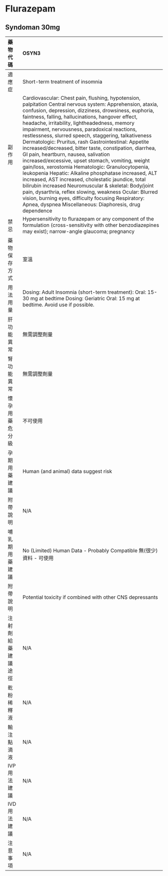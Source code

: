 # Flurazepam

## Syndoman 30mg

| 藥物代碼 | OSYN3 |
| :--- | :--- |
| 適應症 | Short-term treatment of insomnia |
| 副作用 | Cardiovascular: Chest pain, flushing, hypotension, palpitation Central nervous system: Apprehension, ataxia, confusion, depression, dizziness, drowsiness, euphoria, faintness, falling, hallucinations, hangover effect, headache, irritability, lightheadedness, memory impairment, nervousness, paradoxical reactions, restlessness, slurred speech, staggering, talkativeness Dermatologic: Pruritus, rash Gastrointestinal: Appetite increased/decreased, bitter taste, constipation, diarrhea, GI pain, heartburn, nausea, salivation increased/excessive, upset stomach, vomiting, weight gain/loss, xerostomia Hematologic: Granulocytopenia, leukopenia Hepatic: Alkaline phosphatase increased, ALT increased, AST increased, cholestatic jaundice, total bilirubin increased Neuromuscular & skeletal: Body/joint pain, dysarthria, reflex slowing, weakness Ocular: Blurred vision, burning eyes, difficulty focusing Respiratory: Apnea, dyspnea Miscellaneous: Diaphoresis, drug dependence |
| 禁忌 | Hypersensitivity to flurazepam or any component of the formulation \(cross-sensitivity with other benzodiazepines may exist\); narrow-angle glaucoma; pregnancy |
| 藥物保存方式 | 室溫 |
| 用法用量 | Dosing: Adult Insomnia \(short-term treatment\): Oral: 15-30 mg at bedtime Dosing: Geriatric Oral: 15 mg at bedtime. Avoid use if possible. |
| 肝功能異常 | 無需調整劑量 |
| 腎功能異常 | 無需調整劑量 |
| 懷孕用藥危分級 | 不可使用 |
| 孕期用藥建議 | Human \(and animal\) data suggest risk |
| 附帶說明 | N/A |
| 哺乳期用藥建議 | No \(Limited\) Human Data - Probably Compatible 無\(很少\)資料 - 可使用 |
| 附帶說明 | Potential toxicity if combined with other CNS depressants |
| 注射劑給藥建議途徑 | N/A |
| 乾粉稀釋液 | N/A |
| 輸注點滴液 | N/A |
| IVP 用法建議 | N/A |
| IVD 用法建議 | N/A |
| 注意事項 | N/A |

